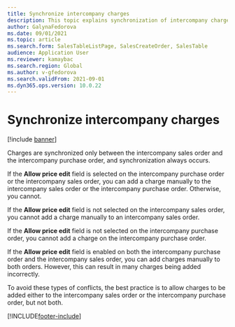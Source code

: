 ```yaml
---
title: Synchronize intercompany charges
description: This topic explains synchronization of intercompany charges
author: GalynaFedorova
ms.date: 09/01/2021
ms.topic: article
ms.search.form: SalesTableListPage, SalesCreateOrder, SalesTable
audience: Application User
ms.reviewer: kamaybac
ms.search.region: Global
ms.author: v-gfedorova
ms.search.validFrom: 2021-09-01
ms.dyn365.ops.version: 10.0.22
---
```


# Synchronize intercompany charges

[!include [banner](../../includes/banner.md)]

Charges are synchronized only between the intercompany sales order and the intercompany purchase order, and synchronization always occurs.

If the **Allow price edit** field is selected on the intercompany purchase order or the intercompany sales order, you can add a charge manually to the intercompany sales order or the intercompany purchase order. Otherwise, you cannot.

If the **Allow price edit** field is not selected on the intercompany sales order, you cannot add a charge manually to an intercompany sales order.

If the **Allow price edit** field is not selected on the intercompany purchase order, you cannot add a charge on the intercompany purchase order.

If the **Allow price edit** field is enabled on both the intercompany purchase order and the intercompany sales order, you can add charges manually to both orders. However, this can result in many charges being added incorrectly.

To avoid these types of conflicts, the best practice is to allow charges to be added either to the intercompany sales order or the intercompany purchase order, but not both.

[!INCLUDE[footer-include](../../includes/footer-banner.md)]
